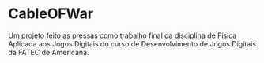 # CableOFWar
Um projeto feito as pressas como trabalho final da disciplina de Física Aplicada aos Jogos Digitais do curso de Desenvolvimento de Jogos Digitais da FATEC de Americana.

